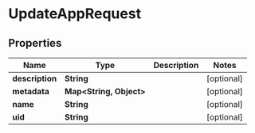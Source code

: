 

# UpdateAppRequest


## Properties

Name | Type | Description | Notes
------------ | ------------- | ------------- | -------------
**description** | **String** |  |  [optional]
**metadata** | **Map&lt;String, Object&gt;** |  |  [optional]
**name** | **String** |  |  [optional]
**uid** | **String** |  |  [optional]



